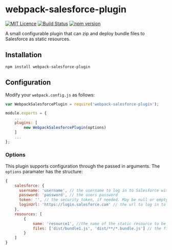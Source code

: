 # webpack-salesforce-plugin

[![MIT Licence](https://badges.frapsoft.com/os/mit/mit.svg?v=103)](https://opensource.org/licenses/mit-license.php)
[![Build Status](https://travis-ci.org/nadrees/webpack-salesforce-plugin.svg?branch=master)](https://travis-ci.org/nadrees/webpack-salesforce-plugin)
[![npm version](https://badge.fury.io/js/webpack-salesforce-plugin.svg)](https://badge.fury.io/js/webpack-salesforce-plugin)

A small configurable plugin that can zip and deploy bundle files to Salesforce as static resources.

## Installation

```npm install webpack-salesforce-plugin```

## Configuration

Modify your ```webpack.config.js``` as follows:

```js
var WebpackSalesforcePlugin = require('webpack-salesforce-plugin');

module.exports = {
    ...
    plugins: [
        new WebpackSalesforcePlugin(options)
    ]
    ...
};
```

### Options

This plugin supports configuration through the passed in arguments. The ```options``` paramater has the structure:

```js
{
    salesforce: {
      username: 'username', // the username to log in to Salesforce with
      password: 'password', // the users password
      token: '', // the security token, if needed. May be null or empty string if not required. Default ''.
      loginUrl: 'https://login.salesforce.com' // the url to log in to salesforce with. Generally one of https://test.salesforce.com or https://login.salesforce.com. Default 'https://login.salesforce.com'.
    },
    resources: [
        {
            name: 'resource1', //the name of the static resource to be created/updated in Salesforce
            files: ['dist/bundle1.js', 'dist/**/*.bundle.js'] // the files to include in the static resource folder, may be in glob format
        }
    ]
}
```